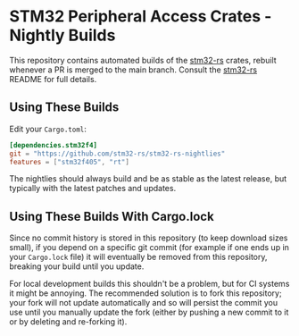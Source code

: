 # STM32 Peripheral Access Crates - Nightly Builds

This repository contains automated builds of the [stm32-rs] crates, rebuilt
whenever a PR is merged to the main branch. Consult the [stm32-rs] README
for full details.

[stm32-rs]: https://github.com/stm32-rs/stm32-rs

## Using These Builds

Edit your `Cargo.toml`:

```toml
[dependencies.stm32f4]
git = "https://github.com/stm32-rs/stm32-rs-nightlies"
features = ["stm32f405", "rt"]
```

The nightlies should always build and be as stable as the latest release, but
typically with the latest patches and updates.


## Using These Builds With Cargo.lock

Since no commit history is stored in this repository (to keep download sizes
small), if you depend on a specific git commit (for example if one ends up
in your `Cargo.lock` file) it will eventually be removed from this repository,
breaking your build until you update.

For local development builds this shouldn't be a problem, but for CI systems
it might be annoying. The recommended solution is to fork this repository;
your fork will not update automatically and so will persist the commit you
use until you manually update the fork (either by pushing a new commit to it
or by deleting and re-forking it).
